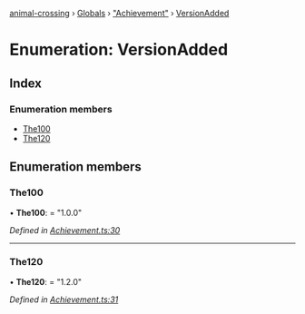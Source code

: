 [animal-crossing](../README.md) › [Globals](../globals.md) › ["Achievement"](../modules/_achievement_.md) › [VersionAdded](_achievement_.versionadded.md)

# Enumeration: VersionAdded

## Index

### Enumeration members

* [The100](_achievement_.versionadded.md#the100)
* [The120](_achievement_.versionadded.md#the120)

## Enumeration members

###  The100

• **The100**: = "1.0.0"

*Defined in [Achievement.ts:30](https://github.com/Norviah/animal-crossing/blob/1f4a387/module/types/Achievement.ts#L30)*

___

###  The120

• **The120**: = "1.2.0"

*Defined in [Achievement.ts:31](https://github.com/Norviah/animal-crossing/blob/1f4a387/module/types/Achievement.ts#L31)*
